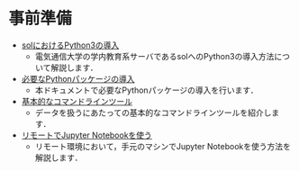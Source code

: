 # 事前準備

- [solにおけるPython3の導入](chapter_preparation/installing_python3.md)
  - 電気通信大学の学内教育系サーバであるsolへのPython3の導入方法について解説します．
- [必要なPythonパッケージの導入](chapter_preparation/python_packages.md)
  - 本ドキュメントで必要なPythonパッケージの導入を行います．
- [基本的なコマンドラインツール](chapter_preparation/command_line_tools.md)
  - データを扱うにあたっての基本的なコマンドラインツールを紹介します．
- [リモートでJupyter Notebookを使う](chapter_preparation/installing_jupyter.md)
  - リモート環境において，手元のマシンでJupyter Notebookを使う方法を解説します．
